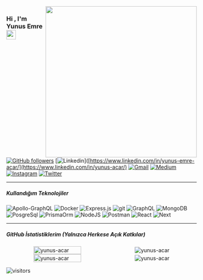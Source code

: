 <img src="https://res.cloudinary.com/dgr6spsst/image/upload/v1620600082/60676-happy-developer_zkshwb.gif" align="right" width="400" height="auto">


### Hi , I'm Yunus Emre <a href="https://www.yunusacar.dev/"><img src="https://media.giphy.com/media/hvRJCLFzcasrR4ia7z/giphy.gif" width="25px"></a>



[![GitHub followers](https://img.shields.io/github/followers/yunus-acar.svg?style=for-the-badge&label=Follow&maxAge=2592000)](https://github.com/yunus-acar?tab=followers)
[![Linkedin](https://img.shields.io/badge/-LinkedIn-blue?style=for-the-badge&logo=Linkedin&logoColor=white)]([https://www.linkedin.com/in/yunus-emre-acar/](https://www.linkedin.com/in/yunus-acar/)
[![Gmail](https://img.shields.io/badge/-mail-c14438?style=for-the-badge&logo=gmail&logoColor=white)](mailto:me@yunusacar.dev)
[![Medium](https://img.shields.io/badge/-medium-green?style=for-the-badge&logo=medium&logoColor=white)](https://medium.com/@yunus-acar)
[![Instagram](https://img.shields.io/badge/-Instagram-C13584?style=for-the-badge&logo=instagram&logoColor=white)](https://www.instagram.com/yunus.acar22/) 
[![Twitter](https://img.shields.io/badge/-twitter-22405A?style=for-the-badge&logo=twitter&logoColor=white)](https://twitter.com/yunus_acar22)

<hr/>



##### Kullandığım Teknolojiler

![Apollo-GraphQL](https://img.shields.io/badge/-ApolloGraphQL-311C87?style=for-the-badge&logo=apollo-graphql)
![Docker](https://img.shields.io/badge/docker-%230db7ed.svg?style=for-the-badge&logo=docker&logoColor=white)
![Express.js](https://img.shields.io/badge/express.js-%23404d59.svg?style=for-the-badge&logo=express&logoColor=%2361DAFB)
![git](https://img.shields.io/badge/Git-F05032?style=for-the-badge&logo=git&logoColor=white)
![GraphQL](https://img.shields.io/badge/-GraphQL-E10098?style=for-the-badge&logo=graphql&logoColor=white)
![MongoDB](https://img.shields.io/badge/MongoDB-%234ea94b.svg?style=for-the-badge&logo=mongodb&logoColor=white)
![PosgreSql](https://img.shields.io/badge/PostgreSql-blue.svg?style=for-the-badge&logo=postgresql&logoColor=white)
![PrismaOrm](https://img.shields.io/badge/Prisma-1C1C1C.svg?style=for-the-badge&logo=prisma&logoColor=white)
![NodeJS](https://img.shields.io/badge/node.js-6DA55F?style=for-the-badge&logo=node.js&logoColor=white)
![Postman](https://img.shields.io/badge/Postman-FF6C37?style=for-the-badge&logo=postman&logoColor=white)
![React](https://img.shields.io/badge/react-%2320232a.svg?style=for-the-badge&logo=react&logoColor=%2361DAFB)
![Next](https://img.shields.io/badge/Next-darkgray.svg?style=for-the-badge&logo=next.js&logoColor=white)

<hr/>


##### GitHub İstatistiklerim (Yalnızca Herkese Açık Katkılar)


<div style="display:flex;column-gap:1rem;align-items:center;justify-content:center;">
 <img src="https://github-readme-streak-stats.herokuapp.com?user=yunus-acar&theme=black-ice" alt="yunus-acar" style="width: 50%" />
<img src="https://lanyard-profile-readme.vercel.app/api/470385774584397837" alt="yunus-acar" />

</div>
<div style="display:flex;column-gap:1rem;align-items:center;justify-content:center;">
<img src="https://github-readme-stats.vercel.app/api?username=yunus-acar&show_icons=true&count_private=true&theme=react&hide_border=true&bg_color=0D1117" alt="yunus-acar" style="width: 50%" />
<img src="https://github-readme-stats.vercel.app/api/top-langs/?username=yunus-acar&langs_count=8&count_private=true&layout=compact&theme=react&hide_border=true&bg_color=0D1117" alt="yunus-acar" />
</div>






![visitors](https://visitor-badge.laobi.icu/badge?page_id=yunus-acar)
